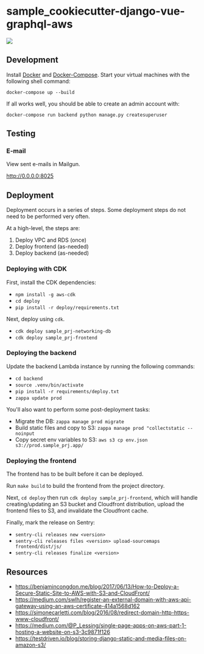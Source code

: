 # sample_cookiecutter-django-vue-graphql-aws

<a href="https://github.com/grantmcconnaughey/cookiecutter-django-vue-graphql-aws">
    <img src="https://img.shields.io/badge/built%20with-Django%20Vue%20GraphQL%20AWS%20Cookiecutter-blue.svg" />
</a>

## Development

Install [Docker](https://docs.docker.com/install/) and [Docker-Compose](https://docs.docker.com/compose/). Start your virtual machines with the following shell command:

`docker-compose up --build`

If all works well, you should be able to create an admin account with:

`docker-compose run backend python manage.py createsuperuser`

## Testing

### E-mail

View sent e-mails in Mailgun.

http://0.0.0.0:8025

## Deployment

Deployment occurs in a series of steps. Some deployment steps do not need to be performed very often.

At a high-level, the steps are:

1. Deploy VPC and RDS (once)
2. Deploy frontend (as-needed)
3. Deploy backend (as-needed)

### Deploying with CDK

First, install the CDK dependencies:

- `npm install -g aws-cdk`
- `cd deploy`
- `pip install -r deploy/requirements.txt`

Next, deploy using `cdk`.

- `cdk deploy sample_prj-networking-db`
- `cdk deploy sample_prj-frontend`

### Deploying the backend

Update the backend Lambda instance by running the following commands:

- `cd backend`
- `source .venv/bin/activate`
- `pip install -r requirements/deploy.txt`
- `zappa update prod`

You'll also want to perform some post-deployment tasks:

- Migrate the DB: `zappa manage prod migrate`
- Build static files and copy to S3: `zappa manage prod "collectstatic --noinput`
- Copy secret env variables to S3: `aws s3 cp env.json s3://prod.sample_prj.app/`

### Deploying the frontend

The frontend has to be built before it can be deployed.

Run `make build` to build the frontend from the project directory.

Next, `cd deploy` then run `cdk deploy sample_prj-frontend`, which will handle creating/updating
an S3 bucket and Cloudfront distribution, upload the frontend files to S3, and invalidate the
Cloudfront cache.

Finally, mark the release on Sentry:

- `sentry-cli releases new <version>`
- `sentry-cli releases files <version> upload-sourcemaps frontend/dist/js/`
- `sentry-cli releases finalize <version>`

## Resources

- https://benjamincongdon.me/blog/2017/06/13/How-to-Deploy-a-Secure-Static-Site-to-AWS-with-S3-and-CloudFront/
- https://medium.com/swlh/register-an-external-domain-with-aws-api-gateway-using-an-aws-certificate-414a1568d162
- https://simonecarletti.com/blog/2016/08/redirect-domain-http-https-www-cloudfront/
- https://medium.com/@P_Lessing/single-page-apps-on-aws-part-1-hosting-a-website-on-s3-3c9871f126
- https://testdriven.io/blog/storing-django-static-and-media-files-on-amazon-s3/
